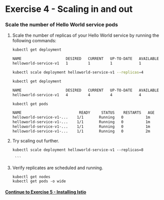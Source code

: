 # Exercise 4 - Scaling in and out

### Scale the number of Hello World service pods

1. Scale the number of replicas of your Hello World service by running the following commands:

    ```sh
    kubectl get deployment

    NAME                    DESIRED   CURRENT   UP-TO-DATE   AVAILABLE   AGE
    helloworld-service-v1   1         1         1            1           1m
    ```

    ```sh
    kubectl scale deployment helloworld-service-v1 --replicas=4
    ```

    ```sh
    kubectl get deployment

    NAME                    DESIRED   CURRENT   UP-TO-DATE   AVAILABLE   AGE
    helloworld-service-v1   4         4         4            4           1m
    ```

    ```sh
    kubectl get pods

    NAME                          READY     STATUS    RESTARTS   AGE
    helloworld-service-v1-...    1/1       Running   0          1m
    helloworld-service-v1-...    1/1       Running   0          1m
    helloworld-service-v1-...    1/1       Running   0          1m
    helloworld-service-v1-...    1/1       Running   0          2m
    ```

2. Try scaling out further.

    ```
    kubectl scale deployment helloworld-service-v1 --replicas=8
    ```
        ```
        
3. Verify replicates are scheduled and running.     

    ```
    kubectl get nodes
    kubectl get pods -o wide
    ```


#### [Continue to Exercise 5 - Installing Istio](../exercise-5/README.md)
